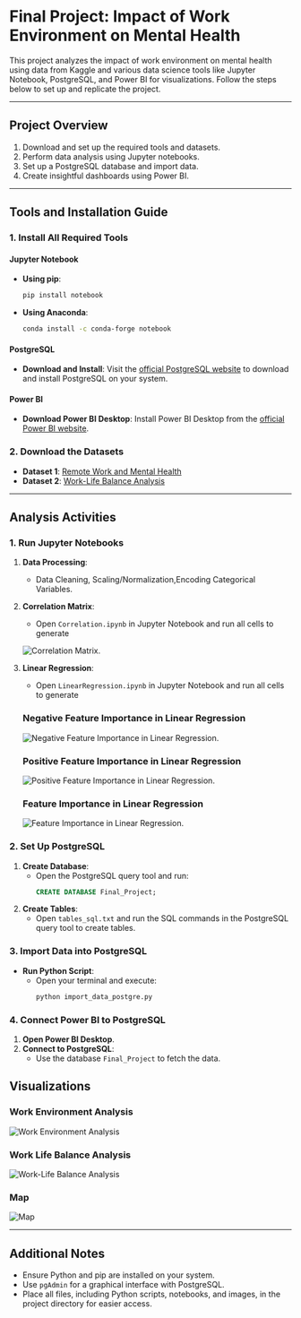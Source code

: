 

# Final Project: Impact of Work Environment on Mental Health

This project analyzes the impact of work environment on mental health using data from Kaggle and various data science tools like Jupyter Notebook, PostgreSQL, and Power BI for visualizations. Follow the steps below to set up and replicate the project.

---

## Project Overview
1. Download and set up the required tools and datasets.
2. Perform data analysis using Jupyter notebooks.
3. Set up a PostgreSQL database and import data.
4. Create insightful dashboards using Power BI.

---

## Tools and Installation Guide

### 1. Install All Required Tools
#### Jupyter Notebook
- **Using pip**: 
  ```bash
  pip install notebook
  ```
- **Using Anaconda**: 
  ```bash
  conda install -c conda-forge notebook
  ```

#### PostgreSQL
- **Download and Install**: Visit the [official PostgreSQL website](https://www.postgresql.org/download/) to download and install PostgreSQL on your system.

#### Power BI
- **Download Power BI Desktop**: Install Power BI Desktop from the [official Power BI website](https://powerbi.microsoft.com/desktop/).

### 2. Download the Datasets
- **Dataset 1**: [Remote Work and Mental Health](https://www.kaggle.com/datasets/waqi786/remote-work-and-mental-health/data)
- **Dataset 2**: [Work-Life Balance Analysis](https://www.kaggle.com/code/sasakitetsuya/work-life-balance-analysis-by-automl-pycaret/input)

---

## Analysis Activities

### 1. Run Jupyter Notebooks
1. **Data Processing**:
   - Data Cleaning, Scaling/Normalization,Encoding Categorical Variables.
2. **Correlation Matrix**:
   - Open `Correlation.ipynb` in Jupyter Notebook and run all cells to generate
   
    ![Correlation Matrix](images/corelation.png).

3. **Linear Regression**:
   - Open `LinearRegression.ipynb` in Jupyter Notebook and run all cells to generate 
   
   ### Negative Feature Importance in Linear Regression

   ![Negative Feature Importance in Linear Regression](images/negative.png).

   ### Positive Feature Importance in Linear Regression

   ![Positive Feature Importance in Linear Regression](images/positive.png).

   ### Feature Importance in Linear Regression

   ![Feature Importance in Linear Regression](images/feature.png).

   

### 2. Set Up PostgreSQL
1. **Create Database**:
   - Open the PostgreSQL query tool and run:
     ```sql
     CREATE DATABASE Final_Project;
     ```
2. **Create Tables**:
   - Open `tables_sql.txt` and run the SQL commands in the PostgreSQL query tool to create tables.

### 3. Import Data into PostgreSQL
- **Run Python Script**:
  - Open your terminal and execute:
    ```bash
    python import_data_postgre.py
    ```

### 4. Connect Power BI to PostgreSQL
1. **Open Power BI Desktop**.
2. **Connect to PostgreSQL**:
   - Use the database `Final_Project` to fetch the data.

## Visualizations

### Work Environment Analysis

![Work Environment Analysis](images/Dashboard1.png)

### Work Life Balance Analysis

![Work-Life Balance Analysis](images/Dashboard2.png)

### Map

![Map](images/Dashboard3.png)



---

## Additional Notes
- Ensure Python and pip are installed on your system.
- Use `pgAdmin` for a graphical interface with PostgreSQL.
- Place all files, including Python scripts, notebooks, and images, in the project directory for easier access.
